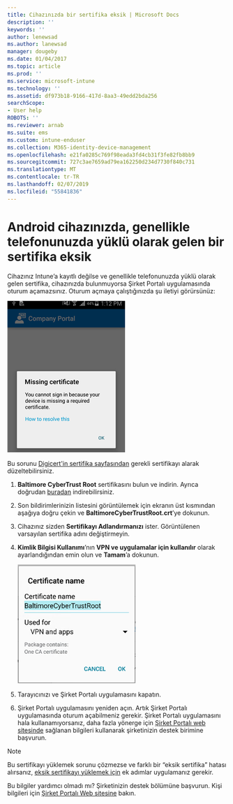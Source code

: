 ```yaml
---
title: Cihazınızda bir sertifika eksik | Microsoft Docs
description: ''
keywords: ''
author: lenewsad
ms.author: lanewsad
manager: dougeby
ms.date: 01/04/2017
ms.topic: article
ms.prod: ''
ms.service: microsoft-intune
ms.technology: ''
ms.assetid: df973b18-9166-417d-8aa3-49edd2bda256
searchScope:
- User help
ROBOTS: ''
ms.reviewer: arnab
ms.suite: ems
ms.custom: intune-enduser
ms.collection: M365-identity-device-management
ms.openlocfilehash: e21fa0285c769f98eada3fd4cb31f3fe82fb8bb9
ms.sourcegitcommit: 727c3ae7659ad79ea162250d234d7730f840c731
ms.translationtype: MT
ms.contentlocale: tr-TR
ms.lasthandoff: 02/07/2019
ms.locfileid: "55841836"
---
```

# <a name="your-android-device-is-missing-a-certificate-that-usually-comes-installed-on-your-phone"></a>Android cihazınızda, genellikle telefonunuzda yüklü olarak gelen bir sertifika eksik

Cihazınız Intune’a kayıtlı değilse ve genellikle telefonunuzda yüklü olarak gelen sertifika, cihazınızda bulunmuyorsa Şirket Portalı uygulamasında oturum açamazsınız. Oturum açmaya çalıştığınızda şu iletiyi görürsünüz:

![screenshot-error-message-about-missing-certificate](./media/andr-cert_install-1-cert_missing.png)

Bu sorunu [Digicert'in sertifika sayfasından](https://www.digicert.com/digicert-root-certificates.htm) gerekli sertifikayı alarak düzeltebilirsiniz.

1. __Baltimore CyberTrust Root__ sertifikasını bulun ve indirin. Ayrıca doğrudan [buradan](https://www.digicert.com/CACerts/BaltimoreCyberTrustRoot.crt) indirebilirsiniz.

2. Son bildirimlerinizin listesini görüntülemek için ekranın üst kısmından aşağıya doğru çekin ve **BaltimoreCyberTrustRoot.crt**’ye dokunun.

3. Cihazınız sizden **Sertifikayı Adlandırmanızı** ister. Görüntülenen varsayılan sertifika adını değiştirmeyin.

4. **Kimlik Bilgisi Kullanımı**’nın **VPN ve uygulamalar için kullanılır** olarak ayarlandığından emin olun ve **Tamam**’a dokunun.

    ![screenshot-certificate-name-dialog-showing-baltimore-certificate-name](./media/andr-cert_install-2-add_cert_name.png)

5. Tarayıcınızı ve Şirket Portalı uygulamasını kapatın.

6. Şirket Portalı uygulamasını yeniden açın. Artık Şirket Portalı uygulamasında oturum açabilmeniz gerekir. Şirket Portalı uygulamasını hala kullanamıyorsanız, daha fazla yönerge için [Şirket Portalı web sitesinde](https://go.microsoft.com/fwlink/?linkid=2010980) sağlanan bilgileri kullanarak şirketinizin destek birimine başvurun.

>[!NOTE]
> Bu sertifikayı yüklemek sorunu çözmezse ve farklı bir “eksik sertifika” hatası alırsanız, [eksik sertifikayı yüklemek için](your-device-is-missing-an-IT-required-certificate-android.md) ek adımlar uygulamanız gerekir.

Bu bilgiler yardımcı olmadı mı? Şirketinizin destek bölümüne başvurun. Kişi bilgileri için [Şirket Portalı Web sitesine](https://go.microsoft.com/fwlink/?linkid=2010980) bakın.

